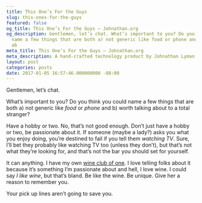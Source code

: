 ```yaml
---
title: This One’s For the Guys
slug: this-ones-for-the-guys
featured: false
og_title: This One’s For the Guys – Johnathan.org
og_description: Gentlemen, let’s chat. What’s important to you? Do you think you could
  name a few things that are both a) not generic like food or phone and b) worth talking
  ab
meta_title: This One’s For the Guys – Johnathan.org
meta_description: A hand-crafted technology product by Johnathan Lyman
layout: post
categories: posts
date: 2017-01-05 16:57:46.000000000 -08:00
---
```


Gentlemen, let’s chat.

What’s important to you? Do you think you could name a few things that are both a) not generic like _food_ or _phone_ and b) worth talking about to a total stranger?

Have a hobby or two. No, that’s not good enough. Don’t just have a hobby or two, be passionate about it. If someone (maybe a lady?) asks you what you enjoy doing, you’re destined to fail if you tell them _watching TV_. Sure, I’ll bet they probably like watching TV too (unless they don’t), but that’s not what they’re looking for, and that’s not the bar you should set for yourself.

It can anything. I have my own [wine club of one](http://weekly.wine). I love telling folks about it because it’s something I’m passionate about and hell, I love wine. I could say _I like wine_, but that’s bland. Be like the wine. Be unique. Give her a reason to remember you.

Your pick up lines aren’t going to save you.

